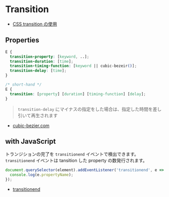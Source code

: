 # Transition
- [CSS transition の使用](https://developer.mozilla.org/ja/docs/Web/CSS/CSS_Transitions/Using_CSS_transitions)

## Properties

```css
E {
  transition-property: [keyword, ..];
  transition-duration: [time];
  transition-timing-function: [keyword || cubic-bezeir()];
  transition-delay: [time];
}

/* short-hand */
E {
  transition: [property] [duration] [timing-function] [delay];
}
```
> `transition-delay` にマイナスの指定をした場合は、指定した時間を差し引いて再生されます

- [cubic-bezier.com](http://cubic-bezier.com/)


## with JavaScript
トランジションの完了を `transitionend` イベントで検出できます。
`transitionend` イベントは tansition した property の数発行されます。

```js
document.querySelector(element).addEventListener('transitionend', e => {
  console.log(e.propertyName);
});
```

- [transitionend](https://developer.mozilla.org/ja/docs/Web/Events/transitionend)
